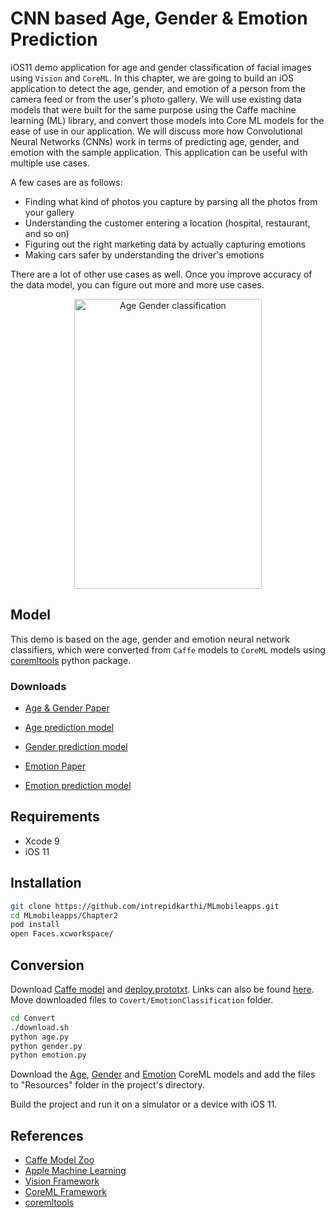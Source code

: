 # CNN based Age, Gender & Emotion Prediction

iOS11 demo application for age and gender classification of facial images using `Vision` and `CoreML`. In this chapter, we are going to build an iOS application to detect the age, gender, and emotion of a person from the camera feed or from the user's photo gallery. We will use existing data models that were built for the same purpose using the Caffe machine learning (ML) library, and convert those models into Core ML models for the ease of use in our application. We will discuss more how Convolutional Neural Networks (CNNs) work in terms of predicting age, gender, and emotion with the sample application. This application can be useful with multiple use cases. 

A few cases are as follows: 
 - Finding what kind of photos you capture by parsing all the photos from your gallery 
 - Understanding the customer entering a location (hospital, restaurant, and so on) 
 - Figuring out the right marketing data by actually capturing emotions
 - Making cars safer by understanding the driver's emotions 
 
There are a lot of other use cases as well. Once you improve accuracy of the data model, you can figure out more and more use cases. 


<div align="center">
<img src="https://github.com/intrepidkarthi/MLmobileapps/blob/master/Chapter2/screenshot.png" alt="Age Gender classification" width="300" height="464" />
</div>

## Model

This demo is based on the age, gender and emotion neural network classifiers,
which were converted from `Caffe` models to `CoreML` models using [coremltools](https://pypi.python.org/pypi/coremltools) python package.

### Downloads

- [Age & Gender Paper](http://www.openu.ac.il/home/hassner/projects/cnn_agegender/)
- [Age prediction model](https://drive.google.com/file/d/0B1ghKa_MYL6mT1J3T1BEeWx4TWc/view?usp=sharing)
- [Gender prediction model](https://drive.google.com/file/d/0B1ghKa_MYL6mYkNsZHlyc2ZuaFk/view?usp=sharing)

- [Emotion Paper](http://www.openu.ac.il/home/hassner/projects/cnn_emotions/)
- [Emotion prediction model](https://drive.google.com/file/d/0B1ghKa_MYL6mTlYtRGdXNFlpWDQ/view?usp=sharing)

## Requirements

- Xcode 9
- iOS 11

## Installation

```sh
git clone https://github.com/intrepidkarthi/MLmobileapps.git
cd MLmobileapps/Chapter2
pod install
open Faces.xcworkspace/
```

## Conversion

Download [Caffe model](https://drive.google.com/open?id=0BydFau0VP3XSNVYtWnNPMU1TOGM)
and [deploy.prototxt](https://drive.google.com/open?id=0BydFau0VP3XSOFp4Ri1ITzZuUkk).
Links can also be found [here](https://gist.github.com/GilLevi/54aee1b8b0397721aa4b#emotion-classification-cnn---rgb).
Move downloaded files to `Covert/EmotionClassification` folder.

```sh
cd Convert
./download.sh
python age.py
python gender.py
python emotion.py
```

Download the [Age](https://drive.google.com/file/d/0B1ghKa_MYL6mT1J3T1BEeWx4TWc/view?usp=sharing),
[Gender](https://drive.google.com/file/d/0B1ghKa_MYL6mYkNsZHlyc2ZuaFk/view?usp=sharing) and
[Emotion](https://drive.google.com/file/d/0B1ghKa_MYL6mTlYtRGdXNFlpWDQ/view?usp=sharing)
CoreML models and add the files to "Resources" folder in the project's directory.

Build the project and run it on a simulator or a device with iOS 11.

## References
- [Caffe Model Zoo](https://github.com/caffe2/caffe2/wiki/Model-Zoo)
- [Apple Machine Learning](https://developer.apple.com/machine-learning/)
- [Vision Framework](https://developer.apple.com/documentation/vision)
- [CoreML Framework](https://developer.apple.com/documentation/coreml)
- [coremltools](https://pypi.python.org/pypi/coremltools)
